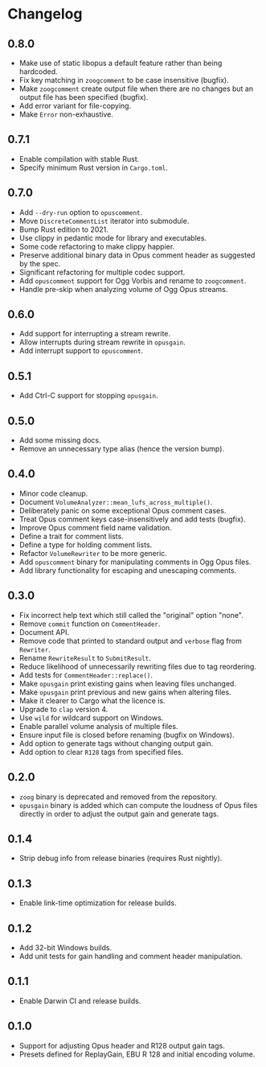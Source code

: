 # Changelog

## 0.8.0

* Make use of static libopus a default feature rather than being hardcoded.
* Fix key matching in `zoogcomment` to be case insensitive (bugfix).
* Make `zoogcomment` create output file when there are no changes but
  an output file has been specified (bugfix).
* Add error variant for file-copying.
* Make `Error` non-exhaustive.

## 0.7.1

* Enable compilation with stable Rust.
* Specify minimum Rust version in `Cargo.toml`.

## 0.7.0

* Add `--dry-run` option to `opuscomment`.
* Move `DiscreteCommentList` iterator into submodule.
* Bump Rust edition to 2021.
* Use clippy in pedantic mode for library and executables.
* Some code refactoring to make clippy happier.
* Preserve additional binary data in Opus comment header as suggested by the spec.
* Significant refactoring for multiple codec support.
* Add `opuscomment` support for Ogg Vorbis and rename to `zoogcomment`.
* Handle pre-skip when analyzing volume of Ogg Opus streams.

## 0.6.0

* Add support for interrupting a stream rewrite.
* Allow interrupts during stream rewrite in `opusgain`.
* Add interrupt support to `opuscomment`.

## 0.5.1

* Add Ctrl-C support for stopping `opusgain`.

## 0.5.0

* Add some missing docs.
* Remove an unnecessary type alias (hence the version bump).

## 0.4.0

* Minor code cleanup.
* Document `VolumeAnalyzer::mean_lufs_across_multiple()`.
* Deliberately panic on some exceptional Opus comment cases.
* Treat Opus comment keys case-insensitively and add tests (bugfix).
* Improve Opus comment field name validation.
* Define a trait for comment lists.
* Define a type for holding comment lists.
* Refactor `VolumeRewriter` to be more generic.
* Add `opuscomment` binary for manipulating comments in Ogg Opus files.
* Add library functionality for escaping and unescaping comments.

## 0.3.0

* Fix incorrect help text which still called the "original" option "none".
* Remove `commit` function on `CommentHeader`.
* Document API.
* Remove code that printed to standard output and `verbose` flag from `Rewriter`.
* Rename `RewriteResult` to `SubmitResult`.
* Reduce likelihood of unnecessarily rewriting files due to tag reordering.
* Add tests for `CommentHeader::replace()`.
* Make `opusgain` print existing gains when leaving files unchanged.
* Make `opusgain` print previous and new gains when altering files.
* Make it clearer to Cargo what the licence is.
* Upgrade to `clap` version 4.
* Use `wild` for wildcard support on Windows.
* Enable parallel volume analysis of multiple files.
* Ensure input file is closed before renaming (bugfix on Windows).
* Add option to generate tags without changing output gain.
* Add option to clear `R128` tags from specified files.

## 0.2.0

* `zoog` binary is deprecated and removed from the repository.
* `opusgain` binary is added which can compute the loudness of Opus files
  directly in order to adjust the output gain and generate tags.

## 0.1.4

* Strip debug info from release binaries (requires Rust nightly).

## 0.1.3

* Enable link-time optimization for release builds.

## 0.1.2

* Add 32-bit Windows builds.
* Add unit tests for gain handling and comment header manipulation.

## 0.1.1

* Enable Darwin CI and release builds.

## 0.1.0

* Support for adjusting Opus header and R128 output gain tags.
* Presets defined for ReplayGain, EBU R 128 and initial encoding volume.
